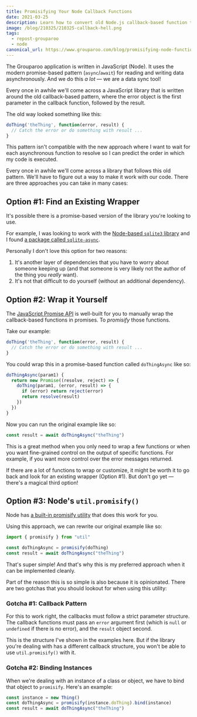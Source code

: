 ```yaml
---
title: Promisifying Your Node Callback Functions
date: 2021-03-25
description: Learn how to convert old Node.js callback-based function to new and shiny promised-based functions.
image: /blog/210325/210325-callback-hell.png
tags:
  - repost-grouparoo
  - node
canonical_url: https://www.grouparoo.com/blog/promisifying-node-functions
---
```


The Grouparoo application is written in JavaScript (Node). It uses the modern promise-based pattern (`async`/`await`) for reading and writing data asynchronously. And we do this _a lot_ — we are a data sync tool!

Every once in awhile we'll come across a JavaScript library that is written around the old callback-based pattern, where the error object is the first parameter in the callback function, followed by the result.

The old way looked something like this:

```js
doThing('theThing', function(error, result) {
  // Catch the error or do something with result ...
}
```

This pattern isn't compatible with the new approach where I want to wait for each asynchronous function to resolve so I can predict the order in which my code is executed.

Every once in awhile we'll come across a library that follows this old pattern. We'll have to figure out a way to make it work with our code. There are three approaches you can take in many cases:

## Option #1: Find an Existing Wrapper

It's possible there is a promise-based version of the library you're looking to use.

For example, I was looking to work with the [Node-based `sqlite3` library](https://github.com/mapbox/node-sqlite3) and I found [a package called `sqlite-async`](https://github.com/fhellwig/sqlite-async).

Personally I don't love this option for two reasons:

1. It's another layer of dependencies that you have to worry about someone keeping up (and that someone is very likely not the author of the thing you _really_ want).
2. It's not that difficult to do yourself (without an additional dependency).

## Option #2: Wrap it Yourself

The [JavaScript Promise API](https://developer.mozilla.org/en-US/docs/Web/JavaScript/Reference/Global_Objects/Promise) is well-built for you to manually wrap the callback-based functions in promises. To _promisify_ those functions.

Take our example:

```js
doThing('theThing', function(error, result) {
  // Catch the error or do something with result ...
}
```

You could wrap this in a promise-based function called `doThingAsync` like so:

```js
doThingAsync(param1) {
  return new Promise((resolve, reject) => {
    doThing(param1, (error, result) => {
      if (error) return reject(error)
      return resolve(result)
    })
  })
}
```

Now you can run the original example like so:

```js
const result = await doThingAsync("theThing")
```

This is a great method when you only need to wrap a few functions or when you want fine-grained control on the output of specific functions. For example, if you want more control over the error messages returned.

If there are a lot of functions to wrap or customize, it might be worth it to go back and look for an existing wrapper (Option #1). But don't go yet — there's a magical third option!

## Option #3: Node's `util.promisify()`

Node has [a built-in promisify utility](https://nodejs.org/dist/latest/docs/api/util.html#util_util_promisify_original) that does this work for you.

Using this approach, we can rewrite our original example like so:

```js
import { promisify } from "util"

const doThingAsync = promisify(doThing)
const result = await doThingAsync("theThing")
```

That's super simple! And that's why this is my preferred approach when it can be implemented cleanly.

Part of the reason this is so simple is also because it is opinionated. There are two gotchas that you should lookout for when using this utility:

### Gotcha #1: Callback Pattern

For this to work right, the callbacks must follow a strict parameter structure. The callback functions must pass an `error` argument first (which is `null` or `undefined` if there is no error), and the `result` object second.

This is the structure I've shown in the examples here. But if the library you're dealing with has a different callback structure, you won't be able to use `util.promisify()` with it.

### Gotcha #2: Binding Instances

When we're dealing with an instance of a class or object, we have to bind that object to `promisify`. Here's an example:

```js
const instance = new Thing()
const doThingAsync = promisify(instance.doThing).bind(instance)
const result = await doThingAsync("theThing")
```
